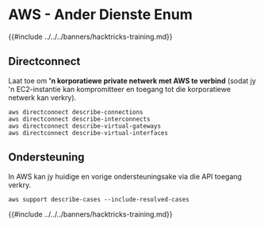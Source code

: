 # AWS - Ander Dienste Enum

{{#include ../../../banners/hacktricks-training.md}}

## Directconnect

Laat toe om **'n korporatiewe private netwerk met AWS te verbind** (sodat jy 'n EC2-instantie kan kompromitteer en toegang tot die korporatiewe netwerk kan verkry).
```
aws directconnect describe-connections
aws directconnect describe-interconnects
aws directconnect describe-virtual-gateways
aws directconnect describe-virtual-interfaces
```
## Ondersteuning

In AWS kan jy huidige en vorige ondersteuningsake via die API toegang verkry.
```
aws support describe-cases --include-resolved-cases
```
{{#include ../../../banners/hacktricks-training.md}}
